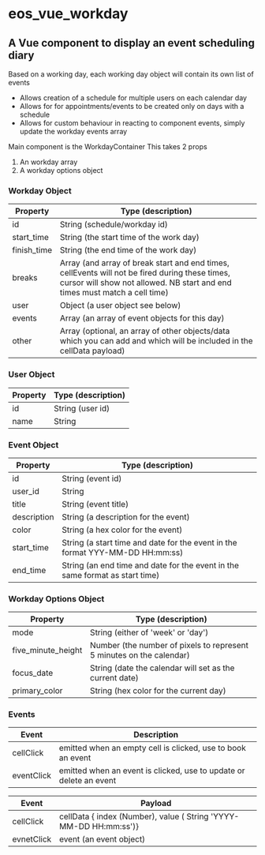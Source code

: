 # eos_vue_workday

## A Vue component to display an event scheduling diary
Based on a working day, each working day object will contain its own list of events
* Allows creation of a schedule for multiple users on each calendar day
* Allows for for appointments/events to be created only on days with a schedule
* Allows for custom behaviour in reacting to component events, simply update the workday events array

Main component is the WorkdayContainer
This takes 2 props 
1. An workday array
2. A workday options object

### Workday Object
| Property | Type (description) |
| -------- | ------------------ |
| id | String (schedule/workday id) |
| start_time | String (the start time of the work day) |
| finish_time | String (the end time of the work day) |
| breaks | Array (and array of break start and end times, cellEvents will not be fired during these times, cursor will show not allowed. NB start and end times must match a cell time) |
| user | Object (a user object see below) |
| events | Array (an array of event objects for this day) |
| other | Array (optional, an array of other objects/data which you can add and which will be included in the cellData payload) |

### User Object
| Property | Type (description) |
| -------- | ------------------ |
| id | String (user id) |
| name | String |

### Event Object
| Property | Type (description) |
| -------- | ------------------ |
| id | String (event id) |
| user_id | String |
| title | String (event title) |
| description | String (a description for the event) |
| color | String (a hex color for the event) |
| start_time | String (a start time and date for the event in the format YYY-MM-DD HH:mm:ss) |
| end_time | String (an end time and date for the event in the same format as start time) |

### Workday Options Object
| Property | Type (description) |
| -------- | ------------------ |
| mode | String (either of 'week' or 'day') |
| five_minute_height | Number (the number of pixels to represent 5 minutes on the calendar) |
| focus_date | String (date the calendar will set as the current date) |
| primary_color | String (hex color for the current day) |

### Events
| Event | Description |
| ----- | ----------- |
| cellClick | emitted when an empty cell is clicked, use to book an event |
| eventClick | emitted when an event is clicked, use to update or delete an event |

| Event | Payload |
| ----- | ------- |
| cellClick | cellData { index (Number), value ( String 'YYYY-MM-DD HH:mm:ss')} |
| evnetClick | event (an event object) |